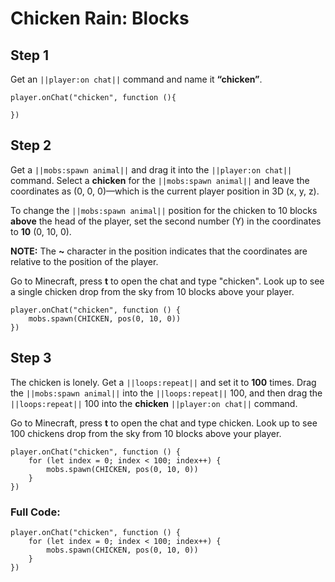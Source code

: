 ﻿
# Chicken Rain: Blocks


## Step 1
Get an ``||player:on chat||`` command and name it **“chicken”**.

```blocks
player.onChat("chicken", function (){ 
 
}) 
```

## Step 2

Get a ``||mobs:spawn animal||`` and drag it into the ``||player:on chat||`` command. Select a **chicken** for the ``||mobs:spawn animal||`` and leave the coordinates as (0, 0, 0)—which is the current player position in 3D (x, y, z).

To change the ``||mobs:spawn animal||`` position for the chicken to 10 blocks **above** the head of the player, set the second number (Y) in the coordinates to **10** (0, 10, 0). 

**NOTE:** The **~** character in the position indicates that the coordinates are relative to the position of the player.

Go to Minecraft, press **t** to open the chat and type "chicken". Look up to see a single chicken drop from the sky from 10 blocks above your player.

```blocks
player.onChat("chicken", function () { 
    mobs.spawn(CHICKEN, pos(0, 10, 0)) 
}) 
```

## Step 3

The chicken is lonely. Get a ``||loops:repeat||`` and set it to **100** times. Drag the ``||mobs:spawn animal||`` into the ``||loops:repeat||`` 100, and then drag the ``||loops:repeat||`` 100 into the **chicken** ``||player:on chat||`` command.

Go to Minecraft, press **t** to open the chat and type chicken. Look up to see 100 chickens drop from the sky from 10 blocks above your player.

```blocks
player.onChat("chicken", function () { 
    for (let index = 0; index < 100; index++) { 
        mobs.spawn(CHICKEN, pos(0, 10, 0)) 
    } 
}) 
```

### Full Code:

```blocks
player.onChat("chicken", function () { 
    for (let index = 0; index < 100; index++) { 
        mobs.spawn(CHICKEN, pos(0, 10, 0)) 
    } 
}) 
```
